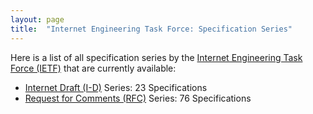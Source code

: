 ```yaml
---
layout: page
title:  "Internet Engineering Task Force: Specification Series"
---
```


Here is a list of all specification series by the [Internet Engineering Task Force (IETF)](http://www.ietf.org/) that are currently available:

  * [Internet Draft (I-D)](I-D) Series: 23 Specifications
  * [Request for Comments (RFC)](RFC) Series: 76 Specifications
